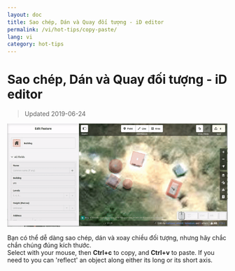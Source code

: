 ```yaml
---
layout: doc
title: Sao chép, Dán và Quay đối tượng - iD editor
permalink: /vi/hot-tips/copy-paste/
lang: vi
category: hot-tips
---
```


Sao chép, Dán và Quay đối tượng - iD editor
============

> Updated 2019-06-24

![copy-paste][]


Bạn có thể dễ dàng sao chép, dán và xoay chiều đối tượng, nhưng hãy chắc chắn chúng đúng kích thước.  
Select with your mouse, then **Ctrl+c** to copy, and **Ctrl+v** to paste. If you need to you can 'reflect' an object along either its long or its short axis.   

[copy-paste]:/images/hot-tips/copy-paste.gif
[keymon]:/images/hot-tips/keymon.png